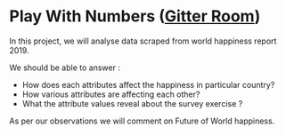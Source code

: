 # Play With Numbers ([Gitter Room](https://gitter.im/GDTC_Hack-In/P10))

In this project, we will analyse data scraped from world happiness report 2019.

We should be able to answer : 

- How does each attributes affect the happiness in particular country?
- How various attributes are affecting each other?
- What the attribute values reveal about the survey exercise ?

As per our observations we will comment on Future of World happiness.
